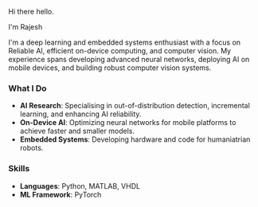 Hi there hello.

I'm Rajesh 

I'm a deep learning and embedded systems enthusiast with a focus on Reliable AI, efficient on-device computing, and computer vision. My experience spans developing advanced neural networks, deploying AI on mobile devices, and building robust computer vision systems.

### **What I Do**
- **AI Research**: Specialising in out-of-distribution detection, incremental learning, and enhancing AI reliability.
- **On-Device AI**: Optimizing neural networks for mobile platforms to achieve faster and smaller models.
- **Embedded Systems**: Developing hardware and code for humaniatrian robots. 

### **Skills**
- **Languages**: Python, MATLAB, VHDL
- **ML Framework**: PyTorch

